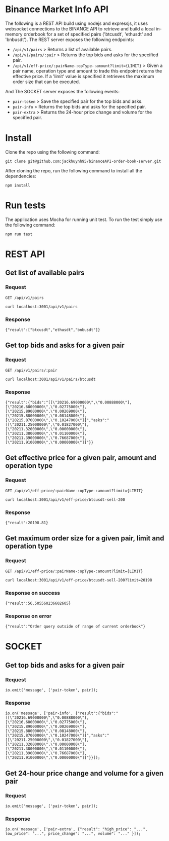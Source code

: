 # Binance Market Info API

The following is a REST API build using nodejs and expressjs, it uses websocket connections to the BINANCE API to retrieve and build a local in-memory orderbook for a set of specified pairs ('btcusdt', 'ethusdt' and 'bnbusdt'). The REST server exposes the following endpoints:
* `/api/v1/pairs` > Returns a list of available pairs.
* `/api/v1/pairs/:pair` > Returns the top bids and asks for the specified pair.
* `/api/v1/eff-price/:pairName-:opType-:amount?limit={LIMIT}` > Given a pair name, operation type and amount to trade this endpoint returns the effective price. If a 'limit' value is specified it retrieves the maximum order size that can be executed.

And The SOCKET server exposes the following events:
* `pair-token` > Save the specified pair for the top bids and asks.
* `pair-info` > Returns the top bids and asks for the specified pair.
* `pair-extra` > Returns the 24-hour price change and volume for the specified pair.

# Install

Clone the repo using the following command:
```
git clone git@github.com:jackhuynh95/binanceAPI-order-book-server.git
```

After cloning the repo, run the following command to install all the dependencies:
```
npm install
```

# Run tests
The application uses Mocha for running unit test. To run the test simply use the following command:
```
npm run test
```

# REST API

## Get list of available pairs
### Request
`GET /api/v1/pairs`

```
curl localhost:3001/api/v1/pairs
```

### Response

```
{"result":["btcusdt","ethusdt","bnbusdt"]}
```

## Get top bids and asks for a given pair
### Request
`GET /api/v1/pairs/:pair`

```
curl localhost:3001/api/v1/pairs/btcusdt
```

### Response
```
{"result":{"bids":"[[\"20216.69000000\",\"0.00888000\"],[\"20216.68000000\",\"0.02775000\"],[\"20215.89000000\",\"0.00269000\"],[\"20215.88000000\",\"0.08148000\"],[\"20215.87000000\",\"0.10247000\"]]","asks":"[[\"20211.25000000\",\"0.01827000\"],[\"20211.32000000\",\"0.00000000\"],[\"20211.38000000\",\"0.01100000\"],[\"20211.39000000\",\"0.76687000\"],[\"20211.91000000\",\"0.00000000\"]]"}}
```

## Get effective price for a given pair, amount and operation type
### Request
`GET /api/v1/eff-price/:pairName-:opType-:amount?limit={LIMIT} `

```
curl localhost:3001/api/v1/eff-price/btcusdt-sell-200
```

### Response
```
{"result":20198.81}
```

## Get maximum order size for a given pair, limit and operation type
### Request
`GET /api/v1/eff-price/:pairName-:opType-:amount?limit={LIMIT} `

```
curl localhost:3001/api/v1/eff-price/btcusdt-sell-200?limit=20198
```

### Response on success
```
{"result":56.505560236602605}
```

### Response on error
```
{"result":"Order query outside of range of current orderbook"}
```

# SOCKET

## Get top bids and asks for a given pair
### Request

```
io.emit('message', ['pair-token', pair]);
```

### Response

```
io.on('message', ['pair-info', {"result":{"bids":"[[\"20216.69000000\",\"0.00888000\"],[\"20216.68000000\",\"0.02775000\"],[\"20215.89000000\",\"0.00269000\"],[\"20215.88000000\",\"0.08148000\"],[\"20215.87000000\",\"0.10247000\"]]","asks":"[[\"20211.25000000\",\"0.01827000\"],[\"20211.32000000\",\"0.00000000\"],[\"20211.38000000\",\"0.01100000\"],[\"20211.39000000\",\"0.76687000\"],[\"20211.91000000\",\"0.00000000\"]]"}}]);
```

## Get 24-hour price change and volume for a given pair
### Request

```
io.emit('message', ['pair-token', pair]);
```

### Response

```
io.on('message', ['pair-extra', {"result": "high_price": "...", low_price": "...", price_change": "...", volume": "..." }]);
```
